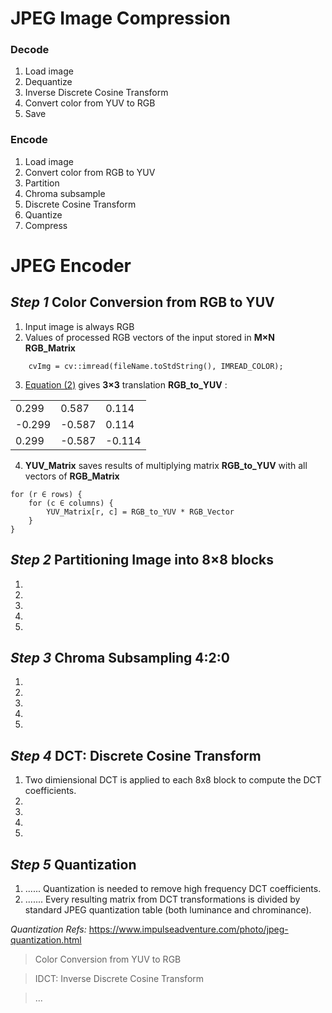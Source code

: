 # JPEG Image Compression


### Decode
1. Load image
2. Dequantize
3. Inverse Discrete Cosine Transform
4. Convert color from YUV to RGB
5. Save


### Encode
1. Load image
2. Convert color from RGB to YUV
3. Partition
4. Chroma subsample
5. Discrete Cosine Transform
6. Quantize 
7. Compress





















# JPEG Encoder

## _Step 1_ Color Conversion from RGB to YUV 
1. Input image is always RGB
2. Values of processed RGB vectors of the input  stored in __M×N__ __RGB_Matrix__
``` 
    cvImg = cv::imread(fileName.toStdString(), IMREAD_COLOR);
```
3. [Equation (2)](http://www.cs.sfu.ca/CourseCentral/365/li/material/work/RGB-YUV.pdf) gives __3×3__  translation  __RGB_to_YUV__ :

||||
| - | - | - |
| 0.299   |  0.587  |  0.114  |
| -0.299  | -0.587  |  0.114 |
| 0.299   | -0.587  | -0.114 |

4. __YUV_Matrix__  saves results of multiplying  matrix __RGB_to_YUV__ with all vectors of __RGB_Matrix__
```
for (r ∈ rows) {
    for (c ∈ columns) {
        YUV_Matrix[r, c] = RGB_to_YUV * RGB_Vector
    }
}
```









 
 ## _Step 2_ Partitioning Image into 8×8 blocks 
1.  
2. 
3.
4.
5.















## _Step 3_ Chroma Subsampling 4:2:0 
1.  
2. 
3.
4.
5.









## _Step 4_ DCT: Discrete Cosine Transform
1. Two dimiensional DCT is applied to each 8x8 block to compute the DCT coefficients.
2. 
3.
4.
5.










## _Step 5_ Quantization
1. ...... Quantization is needed to remove high frequency DCT coefficients.
2. ....... Every resulting matrix from DCT transformations is divided by standard JPEG quantization table (both luminance and chrominance).


_Quantization Refs:_
https://www.impulseadventure.com/photo/jpeg-quantization.html











> Color Conversion from YUV to RGB 

> IDCT: Inverse Discrete Cosine Transform

> ...

















